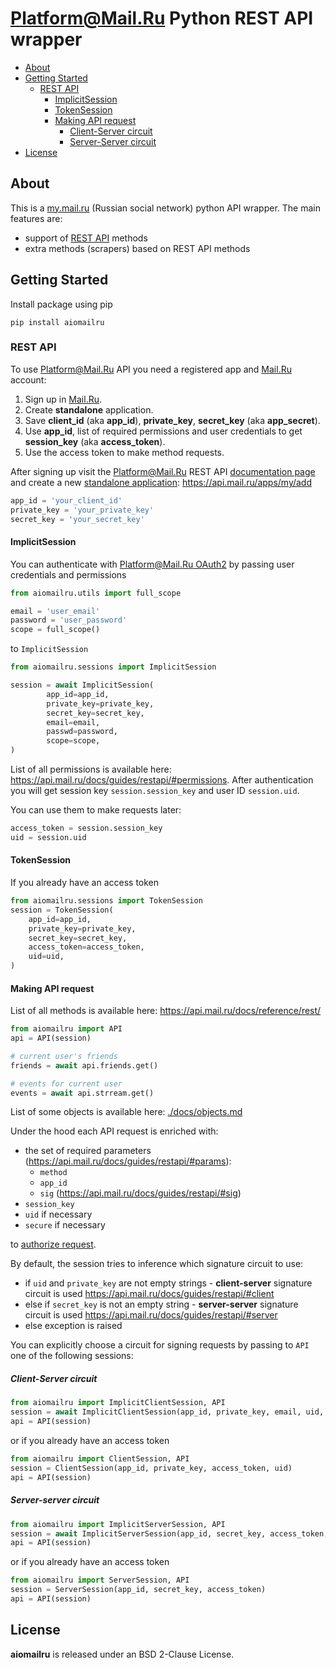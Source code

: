 # Platform@Mail.Ru Python REST API wrapper

- [About](#about)
- [Getting Started](#getting-started)
    + [REST API](#rest-api)
        - [ImplicitSession](#implicitsession)
        - [TokenSession](#tokensession)
        - [Making API request](#making-api-request)
            + [Client-Server circuit](#client-server-circuit)
            + [Server-Server circuit](#server-server-circuit)
- [License](#license)

## About

This is a [my.mail.ru](https://my.mail.ru) (Russian social network) python API
wrapper. The main features are:

* support of [REST API](https://api.mail.ru/docs/reference/rest/) methods
* extra methods (scrapers) based on REST API methods


## Getting Started

Install package using pip

    pip install aiomailru

### REST API

To use Platform@Mail.Ru API you need a registered app and
[Mail.Ru](https://mail.ru) account:

1. Sign up in [Mail.Ru](https://mail.ru).
2. Create **standalone** application.
3. Save **client_id** (aka **app_id**), **private_key**, **secret_key** (aka **app_secret**).
4. Use **app_id**, list of required permissions and user credentials to get **session_key** (aka **access_token**).
5. Use the access token to make method requests.

After signing up visit the Platform@Mail.Ru REST API
[documentation page](https://api.mail.ru/docs/)
and create a new
[standalone application](https://api.mail.ru/docs/guides/standalone-apps/):
https://api.mail.ru/apps/my/add

```python
app_id = 'your_client_id'
private_key = 'your_private_key'
secret_key = 'your_secret_key'
```

#### ImplicitSession

You can authenticate with [Platform@Mail.Ru OAuth2](https://api.mail.ru/docs/guides/oauth/)
by passing user credentials and permissions

```python
from aiomailru.utils import full_scope

email = 'user_email'
password = 'user_password'
scope = full_scope()
```

to `ImplicitSession`

```python
from aiomailru.sessions import ImplicitSession

session = await ImplicitSession(
        app_id=app_id,
        private_key=private_key,
        secret_key=secret_key,
        email=email,
        passwd=password,
        scope=scope,
)
```

List of all permissions is available here: https://api.mail.ru/docs/guides/restapi/#permissions.
After authentication you will get session key `session.session_key` and user ID `session.uid`.

You can use them to make requests later:

```python
access_token = session.session_key
uid = session.uid
```

#### TokenSession

If you already have an access token

```python
from aiomailru.sessions import TokenSession
session = TokenSession(
    app_id=app_id,
    private_key=private_key,
    secret_key=secret_key,
    access_token=access_token,
    uid=uid,
)
```

#### Making API request

List of all methods is available here: https://api.mail.ru/docs/reference/rest/

```python
from aiomailru import API
api = API(session)

# current user's friends
friends = await api.friends.get()

# events for current user
events = await api.strream.get()
```

List of some objects is available here: [./docs/objects.md](https://github.com/KonstantinTogoi/aiomailru/blob/master/docs/objects.md)

Under the hood each API request is enriched with:

- the set of required parameters
(https://api.mail.ru/docs/guides/restapi/#params):
    + `method`
    + `app_id`
    + `sig` (https://api.mail.ru/docs/guides/restapi/#sig)
- `session_key`
- `uid` if necessary
- `secure` if necessary

to [authorize request](https://api.mail.ru/docs/guides/restapi/#session).

By default, the session tries to inference which signature circuit to use:

- if `uid` and `private_key` are not empty strings - **client-server** signature circuit is used https://api.mail.ru/docs/guides/restapi/#client
- else if `secret_key` is not an empty string - **server-server** signature circuit is used https://api.mail.ru/docs/guides/restapi/#server
- else exception is raised

You can explicitly choose a circuit for signing requests by passing to `API`
one of the following sessions:

##### Client-Server circuit

```python
from aiomailru import ImplicitClientSession, API
session = await ImplicitClientSession(app_id, private_key, email, uid, scope)
api = API(session)
```

or if you already have an access token

```python
from aiomailru import ClientSession, API
session = ClientSession(app_id, private_key, access_token, uid)
api = API(session)
```

##### Server-server circuit

```python
from aiomailru import ImplicitServerSession, API
session = await ImplicitServerSession(app_id, secret_key, access_token, scope)
api = API(session)
```

or if you already have an access token

```python
from aiomailru import ServerSession, API
session = ServerSession(app_id, secret_key, access_token)
api = API(session)
```



## License

**aiomailru** is released under an BSD 2-Clause License.
